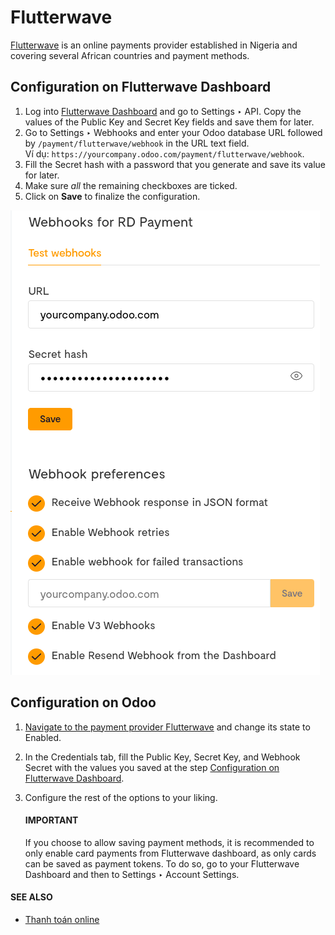 # Flutterwave

[Flutterwave](https://flutterwave.com/) is an online payments provider established in Nigeria and
covering several African countries and payment methods.

<a id="payment-providers-flutterwave-configure-dashboard"></a>

## Configuration on Flutterwave Dashboard

1. Log into [Flutterwave Dashboard](https://dashboard.flutterwave.com/) and go to
   Settings ‣ API. Copy the values of the Public Key and
   Secret Key fields and save them for later.
2. Go to Settings ‣ Webhooks and enter your Odoo database URL followed by
   `/payment/flutterwave/webhook` in the URL text field.
   <br/>
   Ví dụ: `https://yourcompany.odoo.com/payment/flutterwave/webhook`.
   <br/>
3. Fill the Secret hash with a password that you generate and save its value for later.
4. Make sure *all* the remaining checkboxes are ticked.
5. Click on **Save** to finalize the configuration.

![Cài đặt Flutterwave](flutterwave/flutterwave-settings.png)

<a id="payment-providers-flutterwave-configure-odoo"></a>

## Configuration on Odoo

1. [Navigate to the payment provider Flutterwave](../payment_providers.md#payment-providers-add-new) and change its
   state to Enabled.
2. In the Credentials tab, fill the Public Key, Secret Key, and
   Webhook Secret with the values you saved at the step
   [Configuration on Flutterwave Dashboard](#payment-providers-flutterwave-configure-dashboard).
3. Configure the rest of the options to your liking.

   #### IMPORTANT
   If you choose to allow saving payment methods, it is recommended to only enable card payments
   from Flutterwave dashboard, as only cards can be saved as payment tokens. To do so, go to your
   Flutterwave Dashboard and then to Settings ‣ Account Settings.

#### SEE ALSO
- [Thanh toán online](../payment_providers.md)
